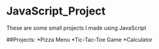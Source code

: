 # JavaScript_Project

These are some small projects I made using JavaScript

##Projects:
*Pizza Menu
*Tic-Tac-Toe Game
*Calculator



